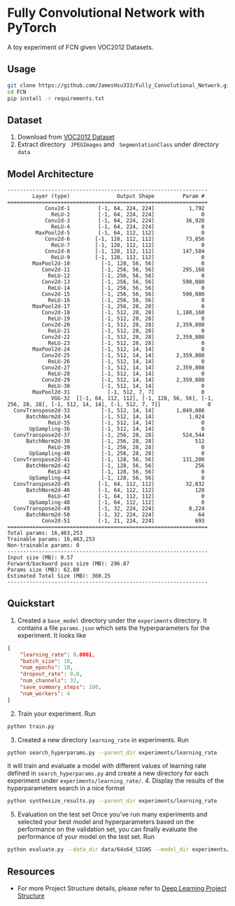 # Fully Convolutional Network with PyTorch
A toy experiment of FCN given VOC2012 Datasets.
## Usage
```bash
git clone https://github.com/JamesHsu333/Fully_Convolutional_Network.git
cd FCN
pip install -r requirements.txt
```
## Dataset
1. Download from 
[VOC2012 Dataset](http://host.robots.ox.ac.uk/pascal/VOC/voc2012/VOCtrainval_11-May-2012.tar)
2. Extract directory ``` JPEGImages``` and ``` SegmentationClass``` under directory ```data```
## Model Architecture
```
----------------------------------------------------------------
        Layer (type)               Output Shape         Param #
================================================================
            Conv2d-1         [-1, 64, 224, 224]           1,792
              ReLU-2         [-1, 64, 224, 224]               0
            Conv2d-3         [-1, 64, 224, 224]          36,928
              ReLU-4         [-1, 64, 224, 224]               0
         MaxPool2d-5         [-1, 64, 112, 112]               0
            Conv2d-6        [-1, 128, 112, 112]          73,856
              ReLU-7        [-1, 128, 112, 112]               0
            Conv2d-8        [-1, 128, 112, 112]         147,584
              ReLU-9        [-1, 128, 112, 112]               0
        MaxPool2d-10          [-1, 128, 56, 56]               0
           Conv2d-11          [-1, 256, 56, 56]         295,168
             ReLU-12          [-1, 256, 56, 56]               0
           Conv2d-13          [-1, 256, 56, 56]         590,080
             ReLU-14          [-1, 256, 56, 56]               0
           Conv2d-15          [-1, 256, 56, 56]         590,080
             ReLU-16          [-1, 256, 56, 56]               0
        MaxPool2d-17          [-1, 256, 28, 28]               0
           Conv2d-18          [-1, 512, 28, 28]       1,180,160
             ReLU-19          [-1, 512, 28, 28]               0
           Conv2d-20          [-1, 512, 28, 28]       2,359,808
             ReLU-21          [-1, 512, 28, 28]               0
           Conv2d-22          [-1, 512, 28, 28]       2,359,808
             ReLU-23          [-1, 512, 28, 28]               0
        MaxPool2d-24          [-1, 512, 14, 14]               0
           Conv2d-25          [-1, 512, 14, 14]       2,359,808
             ReLU-26          [-1, 512, 14, 14]               0
           Conv2d-27          [-1, 512, 14, 14]       2,359,808
             ReLU-28          [-1, 512, 14, 14]               0
           Conv2d-29          [-1, 512, 14, 14]       2,359,808
             ReLU-30          [-1, 512, 14, 14]               0
        MaxPool2d-31            [-1, 512, 7, 7]               0
              VGG-32  [[-1, 64, 112, 112], [-1, 128, 56, 56], [-1, 256, 28, 28], [-1, 512, 14, 14], [-1, 512, 7, 7]]               0
  ConvTranspose2d-33          [-1, 512, 14, 14]       1,049,088
      BatchNorm2d-34          [-1, 512, 14, 14]           1,024
             ReLU-35          [-1, 512, 14, 14]               0
       UpSampling-36          [-1, 512, 14, 14]               0
  ConvTranspose2d-37          [-1, 256, 28, 28]         524,544
      BatchNorm2d-38          [-1, 256, 28, 28]             512
             ReLU-39          [-1, 256, 28, 28]               0
       UpSampling-40          [-1, 256, 28, 28]               0
  ConvTranspose2d-41          [-1, 128, 56, 56]         131,200
      BatchNorm2d-42          [-1, 128, 56, 56]             256
             ReLU-43          [-1, 128, 56, 56]               0
       UpSampling-44          [-1, 128, 56, 56]               0
  ConvTranspose2d-45         [-1, 64, 112, 112]          32,832
      BatchNorm2d-46         [-1, 64, 112, 112]             128
             ReLU-47         [-1, 64, 112, 112]               0
       UpSampling-48         [-1, 64, 112, 112]               0
  ConvTranspose2d-49         [-1, 32, 224, 224]           8,224
      BatchNorm2d-50         [-1, 32, 224, 224]              64
           Conv2d-51         [-1, 21, 224, 224]             693
================================================================
Total params: 16,463,253
Trainable params: 16,463,253
Non-trainable params: 0
----------------------------------------------------------------
Input size (MB): 0.57
Forward/backward pass size (MB): 296.87
Params size (MB): 62.80
Estimated Total Size (MB): 360.25
----------------------------------------------------------------
```
## Quickstart
1.  Created a ```base_model``` directory under the ```experiments``` directory. It contains a file ```params.json``` which sets the hyperparameters for the experiment. It looks like
```Json
{
    "learning_rate": 0.0001,
    "batch_size": 10,
    "num_epochs": 10,
    "dropout_rate": 0.0,
    "num_channels": 32,
    "save_summary_steps": 100,
    "num_workers": 4
}
```
2. Train your experiment. Run
```bash
python train.py
```
3. Created a new directory ```learning_rate``` in experiments. Run
```bash
python search_hyperparams.py --parent_dir experiments/learning_rate
```
It will train and evaluate a model with different values of learning rate defined in ```search_hyperparams.py``` and create a new directory for each experiment under ```experiments/learning_rate/```.
4. Display the results of the hyperparameters search in a nice format
```bash
python synthesize_results.py --parent_dir experiments/learning_rate
```
5. Evaluation on the test set Once you've run many experiments and selected your best model and hyperparameters based on the performance on the validation set, you can finally evaluate the performance of your model on the test set. Run
```bash
python evaluate.py --data_dir data/64x64_SIGNS --model_dir experiments/base_model
```
## Resources
* For more Project Structure details, please refer to [Deep Learning Project Structure](https://deeps.site/blog/2019/12/07/dl-project-structure/)